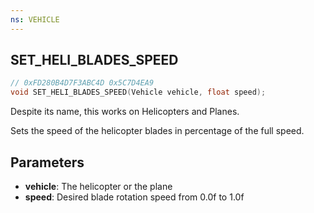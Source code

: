 ```yaml
---
ns: VEHICLE
---
```

## SET_HELI_BLADES_SPEED

```c
// 0xFD280B4D7F3ABC4D 0x5C7D4EA9
void SET_HELI_BLADES_SPEED(Vehicle vehicle, float speed);
```

Despite its name, this works on Helicopters and Planes.

Sets the speed of the helicopter blades in percentage of the full speed.


## Parameters
* **vehicle**: The helicopter or the plane
* **speed**: Desired blade rotation speed from 0.0f to 1.0f
